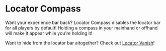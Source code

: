 # Locator Compass

Want your experience bar back? Locator Compass disables the locator bar for all players by default! Holding a compass in your mainhand or offhand will make it appear while you're holding it!

Want to hide from the locator bar altogether? Check out [Locator Vanish](https://github.com/maybejake/locator-vanish)!
